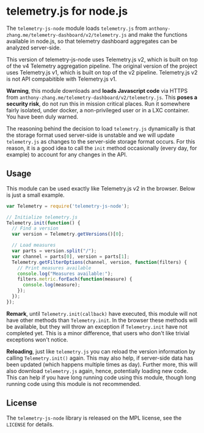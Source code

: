 telemetry.js for node.js
========================

The `telemetry-js-node` module loads `telemetry.js` from `anthony-zhang.me/telemetry-dashboard/v2/telemetry.js`
and make the functions available in node.js, so that telemetry dashboard aggregates can be analyzed server-side.

This version of telemetry-js-node uses Telemetry.js v2, which is built on top of
the v4 Telemetry aggregation pipeline. The original version of the project uses
Telemetry.js v1, which is built on top of the v2 pipeline. Telemetry.js v2 is
not API compabitible with Telemetry.js v1.

**Warning**, this module downloads and **loads Javascript code** via HTTPS
from `anthony-zhang.me/telemetry-dashboard/v2/telemetry.js`.
This **poses a security risk**, do not run this in mission critical places.
Run it somewhere fairly isolated, under docker, a non-privileged user or in a LXC container.
You have been duly warned.

The reasoning behind the decision to load `telemetry.js` dynamically is that the storage
format used server-side is unstable and we will update `telemetry.js` as changes to the
server-side storage format occurs. For this reason, it is a good idea to call the `init`
method occasionally (every day, for example) to account for any changes in the API.

Usage
-----
This module can be used exactly like Telemetry.js v2 in the browser. Below is just a small example.

```js
var Telemetry = require('telemetry-js-node');

// Initialize telemetry.js
Telemetry.init(function() {
  // Find a version
  var version = Telemetry.getVersions()[0];

  // Load measures
  var parts = version.split("/");
  var channel = parts[0], version = parts[1];
  Telemetry.getFilterOptions(channel, version, function(filters) {
    // Print measures available
    console.log("Measures available:");
    filters.metric.forEach(function(measure) {
      console.log(measure);
    });
  });
});
```

**Remark**, until `Telemetry.init(callback)` have executed, this module will
not have other methods than `Telemetry.init`. In the browser these methods will
be available, but they will throw an exception if `Telemetry.init` have not
completed yet. This is a minor difference, that users who don't like trivial
exceptions won't notice.

**Reloading**, just like `telemetry.js` you can reload the version information
by calling `Telemetry.init()` again. This may also help, if server-side data
has been updated (which happens multiple times as day). Further more, this will
also download `telemetry.js` again, hence, potentially loading new code.
This can help if you have long running code using this module, though long
running code using this module is not recommended.

License
-------
The `telemetry-js-node` library is released on the MPL license,
see the `LICENSE` for details.
